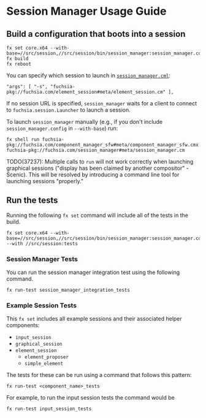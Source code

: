 # Session Manager Usage Guide

## Build a configuration that boots into a session

```
fx set core.x64 --with-base=//src/session,//src/session/bin/session_manager:session_manager.config
fx build
fx reboot
```

You can specify which session to launch in [`session_manager.cml`](session_manager/meta/session_manager.cml):
```
"args": [ "-s", "fuchsia-pkg://fuchsia.com/element_session#meta/element_session.cm" ],
```

If no session URL is specified, `session_manager` waits for a client to connect
to `fuchsia.session.Launcher` to launch a session.

To launch `session_manager` manually (e.g., if you don't include
`session_manager.config` in `--with-base`) run:
```
fx shell run fuchsia-pkg://fuchsia.com/component_manager_sfw#meta/component_manager_sfw.cmx fuchsia-pkg://fuchsia.com/session_manager#meta/session_manager.cm
```

TODO(37237): Multiple calls to `run` will not work correctly when launching
graphical sessions ("display has been claimed by another compositor" - Scenic).
This will be resolved by introducing a command line tool for launching sessions
"properly."

## Run the tests

Running the following `fx set` command will include all of the tests in the
build.
```
fx set core.x64 --with-base=//src/session,//src/session/bin/session_manager:session_manager.config --with //src/session:tests
```

### Session Manager Tests

You can run the session manager integration test using the following command.
```
fx run-test session_manager_integration_tests
```

### Example Session Tests

This `fx set` includes all example sessions and their associated helper
components:

* `input_session`
* `graphical_session`
* `element_session`
  * `element_proposer`
  * `simple_element`

The tests for these can be run using a command that follows this pattern:
```
fx run-test <component_name>_tests
```
For example, to run the input session tests the command would be
```
fx run-test input_session_tests
```
